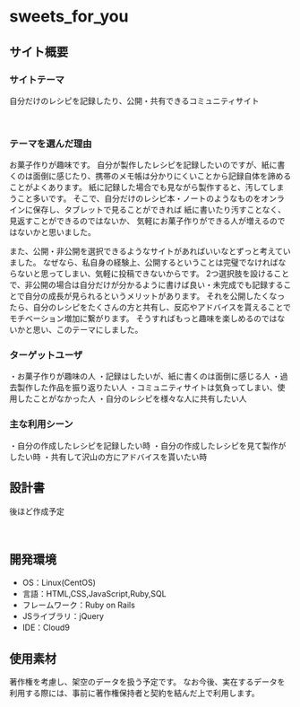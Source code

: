 # sweets_for_you
## サイト概要
### サイトテーマ
自分だけのレシピを記録したり、公開・共有できるコミュニティサイト

​
### テーマを選んだ理由
お菓子作りが趣味です。
自分が製作したレシピを記録したいのですが、紙に書くのは面倒に感じたり、携帯のメモ帳は分かりにくいことから記録自体を諦めることがよくあります。
紙に記録した場合でも見ながら製作すると、汚してしまうこと多いです。
そこで、自分だけのレシピ本・ノートのようなものをオンラインに保存し、タブレットで見ることができれば
紙に書いたり汚すことなく、見返すことができるのではないか、
気軽にお菓子作りができる人が増えるのではないかと思いました。

また、公開・非公開を選択できるようなサイトがあればいいなとずっと考えていました。
なぜなら、私自身の経験上、公開するということは完璧でなければならないと思ってしまい、気軽に投稿できないからです。
2つ選択肢を設けることで、非公開の場合は自分だけが分かるように書けば良い・未完成でも記録することで自分の成長が見られるというメリットがあります。
それを公開したくなったら、自分のレシピをたくさんの方と共有し、反応やアドバイスを貰えることでモチベーション増加に繋がります。
そうすればもっと趣味を楽しめるのではないかと思い、このテーマにしました。


### ターゲットユーザ
・お菓子作りが趣味の人
・記録はしたいが、紙に書くのは面倒に感じる人
・過去製作した作品を振り返りたい人
・コミュニティサイトは気負ってしまい、使用したことがなかった人
・自分のレシピを様々な人に共有したい人


### 主な利用シーン
・自分の作成したレシピを記録したい時
・自分の作成したレシピを見て製作がしたい時
・共有して沢山の方にアドバイスを貰いたい時


## 設計書
後ほど作成予定

​
## 開発環境
- OS：Linux(CentOS)
- 言語：HTML,CSS,JavaScript,Ruby,SQL
- フレームワーク：Ruby on Rails
- JSライブラリ：jQuery
- IDE：Cloud9


## 使用素材
著作権を考慮し、架空のデータを扱う予定です。
なお今後、実在するデータを利用する際には、事前に著作権保持者と契約を結んだ上で利用します。